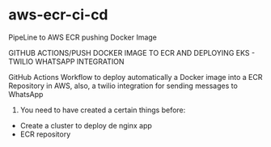 # aws-ecr-ci-cd
PipeLine to AWS ECR pushing Docker Image

GITHUB ACTIONS/PUSH DOCKER IMAGE TO ECR AND DEPLOYING EKS - TWILIO WHATSAPP INTEGRATION

GitHub Actions Workflow to deploy automatically a Docker image into a ECR Repository in AWS, also, a twilio integration for sending messages to WhatsApp

1. You need to have created a certain things before:

- Create a cluster to deploy de nginx app
- ECR repository


